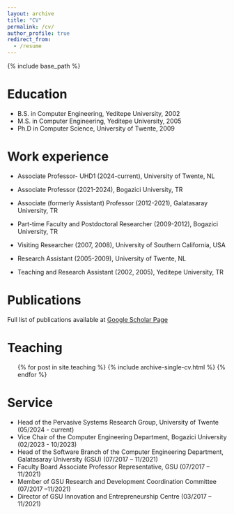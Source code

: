 ```yaml
---
layout: archive
title: "CV"
permalink: /cv/
author_profile: true
redirect_from:
  - /resume
---
```


{% include base_path %}

Education
======
* B.S. in Computer Engineering, Yeditepe University, 2002
* M.S. in Computer Engineering, Yeditepe University, 2005
* Ph.D in Computer Science, University of Twente, 2009

Work experience
======
* Associate Professor- UHD1 (2024-current), University of Twente, NL

* Associate Professor (2021-2024), Bogazici University, TR

* Associate (formerly Assistant) Professor (2012-2021), Galatasaray University, TR
    
* Part-time Faculty and Postdoctoral Researcher (2009-2012), Bogazici University, TR

 * Visiting Researcher (2007, 2008), University of Southern California, USA
        
 * Research Assistant (2005-2009), University of Twente, NL

 * Teaching and Research Assistant (2002, 2005), Yeditepe University, TR
    
Publications
======
Full list of publications available at  [Google Scholar Page](https://scholar.google.com.tr/citations?user=r9h9Zp4AAAAJ)
    
Teaching
======
  <ul>{% for post in site.teaching %}
    {% include archive-single-cv.html %}
  {% endfor %}</ul>
  
Service
======
* Head of the Pervasive Systems Research Group, University of Twente (05/2024 - current)
* Vice Chair of the Computer Engineering Department, Bogazici University (02/2023 - 10/2023)
* Head of the Software Branch of the Computer Engineering Department, Galatasaray University (GSU) (07/2017 – 11/2021)
* Faculty Board Associate Professor Representative, GSU (07/2017 – 11/2021)
* Member of GSU Research and Development Coordination Committee (07/2017 –11/2021)
* Director of GSU Innovation and Entrepreneurship Centre (03/2017 – 11/2021)
  
      

				

